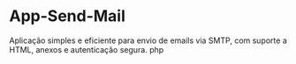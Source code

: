 # App-Send-Mail
Aplicação simples e eficiente para envio de emails via SMTP, com suporte a HTML, anexos e autenticação segura.
php
